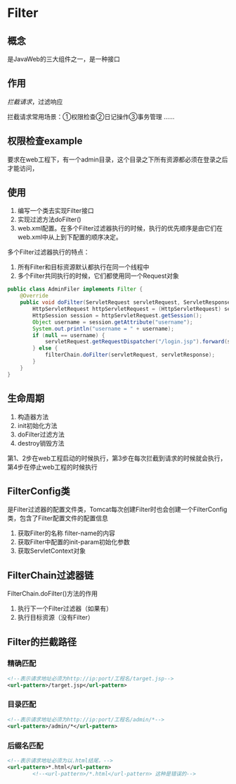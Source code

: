 # Filter

## 概念

是JavaWeb的三大组件之一，是一种接口

## 作用

*拦截请求*，过滤响应

拦截请求常用场景：①权限检查②日记操作③事务管理 ……

## 权限检查example

要求在web工程下，有一个admin目录，这个目录之下所有资源都必须在登录之后才能访问，

## 使用

1. 编写一个类去实现Filter接口
2. 实现过滤方法doFilter()
3. web.xml配置。在多个Filter过滤器执行的时候，执行的优先顺序是由它们在web.xml中从上到下配置的顺序决定。

多个Filter过滤器执行的特点：

1. 所有Filter和目标资源默认都执行在同一个线程中
2. 多个Filter共同执行的时候，它们都使用同一个Request对象

```java
public class AdminFiler implements Filter {
    @Override
    public void doFilter(ServletRequest servletRequest, ServletResponse servletResponse, FilterChain filterChain) throws IOException, ServletException {
        HttpServletRequest httpServletRequest = (HttpServletRequest) servletRequest;
        HttpSession session = httpServletRequest.getSession();
        Object username = session.getAttribute("username");
        System.out.println("username = " + username);
        if (null == username) {
            servletRequest.getRequestDispatcher("/login.jsp").forward(servletRequest, servletResponse);
        } else {
            filterChain.doFilter(servletRequest, servletResponse);
        }
    }
}
```

## 生命周期

1. 构造器方法
1. init初始化方法
1. doFilter过滤方法
1. destroy销毁方法

第1、2步在web工程启动的时候执行，第3步在每次拦截到请求的时候就会执行，第4步在停止web工程的时候执行

## FilterConfig类

是Filter过滤器的配置文件类，Tomcat每次创建Filter时也会创建一个FilterConfig类，包含了Filter配置文件的配置信息

1. 获取Filter的名称 filter-name的内容
2. 获取Filter中配置的init-param初始化参数
2. 获取ServletContext对象

## FilterChain过滤器链

FilterChain.doFilter()方法的作用

1. 执行下一个Filter过滤器（如果有）
2. 执行目标资源（没有Filter）

## Filter的拦截路径

### 精确匹配

```xml
<!--表示请求地址必须为http://ip:port/工程名/target.jsp-->
<url-pattern>/target.jsp</url-pattern>
```

### 目录匹配

```xml
<!--表示请求地址必须为http://ip:port/工程名/admin/*-->
<url-pattern>/admin/*</url-pattern>
```

### 后缀名匹配

```xml
<!--表示请求地址必须为以.html结尾，-->
<url-pattern>*.html</url-pattern>
        <!--<url-pattern>/*.html</url-pattern> 这种是错误的-->
```

